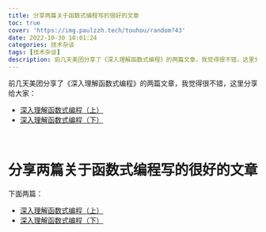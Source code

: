 ```yaml
---
title: 分享两篇关于函数式编程写的很好的文章
toc: true
cover: 'https://img.paulzzh.tech/touhou/random?43'
date: 2022-10-30 10:01:24
categories: 技术杂谈
tags: [技术杂谈]
description: 前几天美团分享了《深入理解函数式编程》的两篇文章，我觉得很不错，这里分享给大家；
---
```


前几天美团分享了《深入理解函数式编程》的两篇文章，我觉得很不错，这里分享给大家：

-   [深入理解函数式编程（上）](https://tech.meituan.com/2022/10/13/dive-into-functional-programming-01.html)
-   [深入理解函数式编程（下）](https://tech.meituan.com/2022/10/13/dive-into-functional-programming-02.html)

<br/>

<!--more-->

# **分享两篇关于函数式编程写的很好的文章**

下面两篇：

-   [深入理解函数式编程（上）](https://tech.meituan.com/2022/10/13/dive-into-functional-programming-01.html)
-   [深入理解函数式编程（下）](https://tech.meituan.com/2022/10/13/dive-into-functional-programming-02.html)

<br/>

